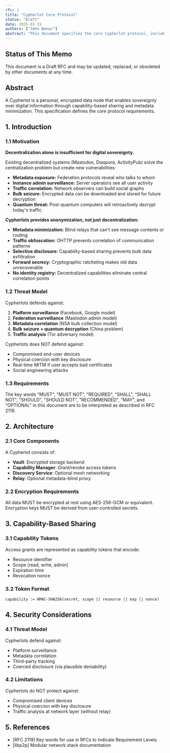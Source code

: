 ```yaml
---
rfc: 1
title: "Cypherlot Core Protocol"
status: "Draft"
date: 2025-01-15
authors: ["John Benac"]
abstract: "This document specifies the core Cypherlot protocol, including encryption requirements, capability-based sharing, and discovery mechanisms."
---
```


## Status of This Memo

This document is a Draft RFC and may be updated, replaced, or obsoleted by other documents at any time.

## Abstract

A Cypherlot is a personal, encrypted data node that enables sovereignty over digital information through capability-based sharing and metadata minimization. This specification defines the core protocol requirements.

## 1. Introduction

### 1.1 Motivation

**Decentralization alone is insufficient for digital sovereignty.**

Existing decentralized systems (Mastodon, Diaspora, ActivityPub) solve the centralization problem but create new vulnerabilities:

- **Metadata exposure:** Federation protocols reveal who talks to whom
- **Instance admin surveillance:** Server operators see all user activity  
- **Traffic correlation:** Network observers can build social graphs
- **Bulk seizure:** Encrypted data can be downloaded and stored for future decryption
- **Quantum threat:** Post-quantum computers will retroactively decrypt today's traffic

**Cypherlots provides anonymization, not just decentralization:**

- **Metadata minimization:** Blind relays that can't see message contents or routing
- **Traffic obfuscation:** OHTTP prevents correlation of communication patterns
- **Selective disclosure:** Capability-based sharing prevents bulk data exfiltration
- **Forward secrecy:** Cryptographic ratcheting makes old data unrecoverable
- **No identity registry:** Decentralized capabilities eliminate central correlation points

### 1.2 Threat Model

Cypherlots defends against:

1. **Platform surveillance** (Facebook, Google model)
2. **Federation surveillance** (Mastodon admin model)  
3. **Metadata correlation** (NSA bulk collection model)
4. **Bulk seizure + quantum decryption** (China problem)
5. **Traffic analysis** (Tor adversary model)

Cypherlots does NOT defend against:

- Compromised end-user devices
- Physical coercion with key disclosure
- Real-time MITM if user accepts bad certificates
- Social engineering attacks

### 1.3 Requirements

The key words "MUST", "MUST NOT", "REQUIRED", "SHALL", "SHALL NOT", "SHOULD", "SHOULD NOT", "RECOMMENDED", "MAY", and "OPTIONAL" in this document are to be interpreted as described in RFC 2119.

## 2. Architecture

### 2.1 Core Components

A Cypherlot consists of:

- **Vault**: Encrypted storage backend
- **Capability Manager**: Grant/revoke access tokens
- **Discovery Service**: Optional mesh networking
- **Relay**: Optional metadata-blind proxy

### 2.2 Encryption Requirements

All data MUST be encrypted at rest using AES-256-GCM or equivalent. Encryption keys MUST be derived from user-controlled secrets.

## 3. Capability-Based Sharing

### 3.1 Capability Tokens

Access grants are represented as capability tokens that encode:

- Resource identifier
- Scope (read, write, admin)
- Expiration time
- Revocation nonce

### 3.2 Token Format

```
capability := HMAC-SHA256(secret, scope || resource || exp || nonce)
```

## 4. Security Considerations

### 4.1 Threat Model

Cypherlots defend against:

- Platform surveillance
- Metadata correlation
- Third-party tracking
- Coerced disclosure (via plausible deniability)

### 4.2 Limitations

Cypherlots do NOT protect against:

- Compromised client devices
- Physical coercion with key disclosure
- Traffic analysis at network layer (without relay)

## 5. References

- [RFC 2119] Key words for use in RFCs to Indicate Requirement Levels
- [libp2p] Modular network stack documentation